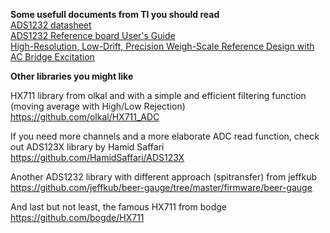   
**Some usefull documents from TI you should read**  
[ADS1232 datasheet](http://www.ti.com/lit/ds/symlink/ads1232.pdf)  
[ADS1232 Reference board User's Guide](http://www.ti.com/lit/ug/sbau120b/sbau120b.pdf)  
[High-Resolution, Low-Drift, Precision Weigh-Scale Reference Design with AC Bridge Excitation](http://www.ti.com/lit/ug/tiduac1a/tiduac1a.pdf)  
  

**Other libraries you might like**  

HX711 library from olkal and with a simple and efficient filtering function (moving average with High/Low Rejection)  
https://github.com/olkal/HX711_ADC  
  
If you need more channels and a more elaborate ADC read function, check out ADS123X library by Hamid Saffari  
https://github.com/HamidSaffari/ADS123X  
  
Another ADS1232 library with different approach (spitransfer) from jeffkub  
https://github.com/jeffkub/beer-gauge/tree/master/firmware/beer-gauge  
  
And last but not least, the famous HX711 from bodge  
https://github.com/bogde/HX711  